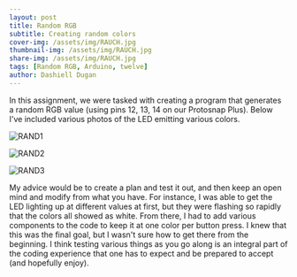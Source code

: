 ```yaml
---
layout: post
title: Random RGB
subtitle: Creating random colors
cover-img: /assets/img/RAUCH.jpg
thumbnail-img: /assets/img/RAUCH.jpg
share-img: /assets/img/RAUCH.jpg
tags: [Random RGB, Arduino, twelve]
author: Dashiell Dugan
---
```

In this assignment, we were tasked with creating a program that generates a random RGB value (using pins 12, 13, 14 on our Protosnap Plus). Below I've included various photos of the LED emitting various colors. 

![RAND1](https://dashielldugan.github.io/assets/img/RAND1.jpeg)

![RAND2](https://dashielldugan.github.io/assets/img/RAND2.jpeg)

![RAND3](https://dashielldugan.github.io/assets/img/RAND3.jpeg)

My advice would be to create a plan and test it out, and then keep an open mind and modify from what you have. For instance, I was able to get the LED lighting up at different values at first, but they were flashing so rapidly that the colors all showed as white. From there, I had to add various components to the code to keep it at one color per button press. I knew that this was the final goal, but I wasn't sure how to get there from the beginning. I think testing various things as you go along is an integral part of the coding experience that one has to expect and be prepared to accept (and hopefully enjoy). 
